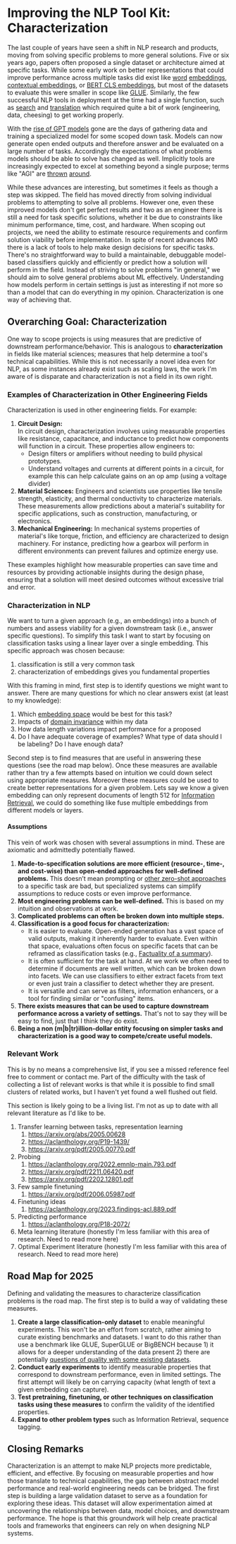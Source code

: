 # Improving the NLP Tool Kit: Characterization
<!-- TODO: Read through and add citations -->
The last couple of years have seen a shift in NLP research and products, moving from solving specific problems to more general solutions.
Five or six years ago, papers often proposed a single dataset or architecture aimed at specific tasks.
While some early work on better representations that could improve performance across multiple tasks did exist like [word](https://arxiv.org/abs/1301.3781) [embeddings](https://arxiv.org/abs/1607.01759), [contextual embeddings](https://aclanthology.org/N18-1202.pdf), or [BERT CLS embeddings](https://arxiv.org/abs/1810.04805), but most of the datasets to evaluate this were smaller
in scope like [GLUE](https://arxiv.org/abs/1804.07461). <!-- TODO: Add citations here -->
Similarly, the few successful NLP tools in deployment at the time had a single function, such as [search](google.com) and [translation](https://translate.google.com/) which
required quite a bit of work (engineering, data, cheesing) to get working properly.

With the [rise of GPT models](https://arxiv.org/abs/2203.02155) gone are the days of gathering data and training a specialized model for some scoped down task.
Models can now generate open ended outputs and therefore answer and be evaluated on a large number of tasks.
Accordingly the expectations of what problems models should be able to solve has changed as well.
Implicitly tools are increasingly expected to excel at something beyond a single purpose; terms like "AGI" are [thrown](https://arxiv.org/abs/2303.12712) [around](https://openai.com/charter/).

While these advances are interesting, but sometimes it feels as though a step was skipped. The field has moved directly from solving individual problems to attempting to solve all problems.
However one, even these improved models don't get perfect results and two as an engineer there is still a need for task specific solutions, whether it be due to constraints like minimum performance, time, cost, and hardware.
When scoping out projects, we need the ability to estimate resource requirements and confirm solution viability before implementation. 
In spite of recent advances IMO there is a lack of tools to help make design decisions for 
specific tasks. There's no straightforward way to build a maintainable, debuggable model-based classifiers quickly and efficiently or predict how a solution will perform in the field.
Instead of striving to solve problems "in general," we should aim to solve general problems about ML effectively. Understanding how models perform in certain settings is
just as interesting if not more so than a model that can do everything in my opinion. Characterization is one way of achieving that.

## Overarching Goal: Characterization

One way to scope projects is using measures that are predictive of downstream performance/behavior.
This is analogous to **characterization** in fields like material sciences; measures that help determine a tool's technical capabilities. 
While this is not necessarily a novel idea even for NLP, as some instances already exist such 
as scaling laws, the work I'm aware of is disparate and characterization is not a field in its own right.

### Examples of Characterization in Other Engineering Fields
Characterization is used in other engineering fields. For example:  

1. **Circuit Design:**  
   In circuit design, characterization involves using measurable properties like resistance, capacitance, and inductance to predict how components will function in a circuit. These properties allow engineers to:  
   - Design filters or amplifiers without needing to build physical prototypes.
   - Understand voltages and currents at different points in a circuit, for example this can help calculate gains on an op amp (using a voltage divider)
2. **Material Sciences:**
   Engineers and scientists use properties like tensile strength, elasticity, and thermal conductivity to characterize materials. These measurements allow predictions about a material's suitability for specific applications, such as construction, manufacturing, or electronics.
3. **Mechanical Engineering:**
   In mechanical systems properties of material's like torque, friction, and efficiency are characterized to design machinery. For instance, predicting how a gearbox will perform in different environments can prevent failures and optimize energy use.

These examples highlight how measurable properties can save time and resources by providing actionable insights during the design phase, ensuring that a solution will meet desired outcomes without excessive trial and error.

### Characterization in NLP

We want to turn a given approach (e.g., an embeddings) into a bunch of numbers and assess viability for a given downstream task (i.e., answer specific questions).
To simplify this task I want to start by focusing on classification tasks using a linear layer over a single embedding. This specific approach was chosen because:
1. classification is still a very common task
2. characterization of embeddings gives you fundamental properties

With this framing in mind, first step is to identify questions we might want to answer. 
There are many questions for which no clear answers exist (at least to my knowledge):
<!-- TODO: reorganize the following list and match it up point 2 of the road map -->
1.  Which [embedding space](https://en.wikipedia.org/wiki/Latent_space) would be best for this task?
2. Impacts of [domain invariance](https://arxiv.org/abs/2102.05082) within 	my data
3. How data length variations impact performance for a proposed
4. Do I have adequate coverage of examples? What type of data should I be labeling? Do I have enough data?

Second step is to find measures that are useful in answering these questions (see the road map below).
Once these measures are available rather than try a few attempts based on intuition we could down select using appropriate measures.
Moreover these measures
could be used to create better representations for a given problem. Lets say we know a given embedding can only represent 
documents of length 512 for [Information Retrieval](https://en.wikipedia.org/wiki/Information_retrieval), we could do something like fuse multiple embeddings from different models or layers.

#### Assumptions

This vein of work was chosen with several assumptions in mind. These are axiomatic and admittedly potentially flawed.

1. **Made-to-specification solutions are more efficient (resource-, time-, and cost-wise) than open-ended approaches for well-defined problems.** This doesn’t mean prompting or [other zero-shot approaches](https://huggingface.co/tasks/zero-shot-classification) to a specific task are bad, but specialized systems can simplify assumptions to reduce costs or even improve performance.
2. **Most engineering problems can be well-defined.** This is based on my intuition and observations at work.
3. **Complicated problems can often be broken down into multiple steps.**
4. **Classification is a good focus for characterization:**
   - It is easier to evaluate. Open-ended generation has a vast space of valid outputs, making it inherently harder to evaluate. Even within that space, evaluations often focus on specific facets that can be reframed as classification tasks (e.g., [Factuality of a summary](https://huggingface.co/datasets/google-research-datasets/xsum_factuality)).
   - It is often sufficient for the task at hand. At we work we often need to determine if documents are well written, which can be broken down into facets. We can use classifiers to either extract facets from text or even just train a classifier to detect whether they are present.
   - It is versatile and can serve as filters, information enhancers, or a tool for finding similar or "confusing" items.
5. **There exists measures that can be used to capture downstream performance across a variety of settings.** That's not to say they will be easy to find, just that I think they do exist.
6. **Being a non (m|b|tr)illion-dollar entity focusing on simpler tasks and characterization is a good way to compete/create useful models.**

### Relevant Work

This is by no means a comprehensive list, if you see a missed reference feel free to comment or contact me.
Part of the difficulty with the task of collecting a list of relevant works is that while it
is possible to find small clusters of related works, but I haven't yet
found a well flushed out field.

This section is likely going to be a living list. I'm not as up to date with all relevant literature as I'd like to be.

1. Transfer learning between tasks, representation learning
	1. https://arxiv.org/abs/2005.00628
	2. https://aclanthology.org/P19-1439/ 
	3. https://arxiv.org/pdf/2005.00770.pdf
2. Probing
	1. https://aclanthology.org/2022.emnlp-main.793.pdf 
	2. https://arxiv.org/pdf/2211.06420.pdf 
	3. https://arxiv.org/pdf/2202.12801.pdf
3. Few sample finetuning
	1. https://arxiv.org/pdf/2006.05987.pdf 
4. Finetuning ideas
	1. https://aclanthology.org/2023.findings-acl.889.pdf
5. Predicting performance
	1. https://aclanthology.org/P18-2072/
6. Meta learning literature (honestly I'm less familiar with this area of research. Need to read more here)
7. Optimal Experiment literature (honestly I'm less familiar with this area of research. Need to read more here)

## Road Map for 2025

Defining and validating the measures to characterize classification problems is the road map. The first step is to build a way of validating these measures.

1. **Create a large classification-only dataset** to enable meaningful experiments. This won't be an effort from scratch, rather aiming to curate existing benchmarks and datasets. I want to do this rather than use a benchmark like GLUE, SuperGLUE or BigBENCH because 1) it allows for a deeper understanding of the data present 2) there are potentially [questions of quality with some existing datasets](https://cs.nyu.edu/~davise/Benchmarks/BIG-bench.html).
2. **Conduct early experiments** to identify measurable properties that correspond to downstream performance, even in limited settings. The first attempt will likely be on carrying capacity (what length of text a given embedding can capture).
3. **Test pretraining, finetuning, or other techniques on classification tasks using these measures** to confirm the validity of the identified properties.
4. **Expand to other problem types** such as Information Retrieval, sequence tagging.

<!--    - Potential models
	 - [ModernBERT](https://arxiv.org/abs/2412.13663)
   - Potential pretraining directions:
     - [Mixture of Experts](https://huggingface.co/blog/moe) to pretrain even larger encoders
     - [Alternative tokenizers[=](https://github.com/alasdairforsythe/tokenmonster)
     - [Different objectives](https://arxiv.org/pdf/2410.24159) to pretrain encoders
     - [UNet](https://arxiv.org/abs/1505.04597)-like architecture to increase embedding output size without increasing overall parameter count
   - Non-architectural directions:
     - Instruction-tuning smaller models
-->
## Closing Remarks

Characterization is an attempt to make NLP projects more predictable, efficient, and effective.
By focusing on measurable properties and how those translate to technical capabilities, the gap between abstract model performance and real-world engineering needs can be bridged.
The first step is building a large validation dataset to serve as a foundation for exploring these ideas.
This dataset will allow experimentation aimed at uncovering the relationships between data, model choices, and downstream performance.
The hope is that this groundwork will help create practical tools and frameworks that engineers can rely on when designing NLP systems.